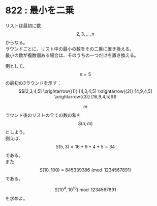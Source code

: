 # 822 : 最小を二乗

リストは最初に数 $$2, 3, \dots, n$$ からなる。\
ラウンドごとに、リスト中の最小の数をその二乗に置き換える。\
最小の数が複数個ある場合は、そのうちの一つだけを置き換える。

例として、 $$n=5$$ の最初の3ラウンドを示す：\
&#x20;$$[2,3,4,5] \xrightarrow{(1)} [4,3,4,5] \xrightarrow{(2)} [4,9,4,5] \xrightarrow{(3)} [16,9,4,5]$$

$$m$$ ラウンド後のリストの全ての数の和を $$S(n,m)$$ としよう。 \
例えば、$$S(5,3) = 16 + 9 + 4 + 5 = 34$$ である。 \
また $$S(10, 100) \equiv 845339386 \pmod{1234567891}$$ である。

$$S(10^4, 10^{16}) \bmod 1234567891$$ を求めよ。
